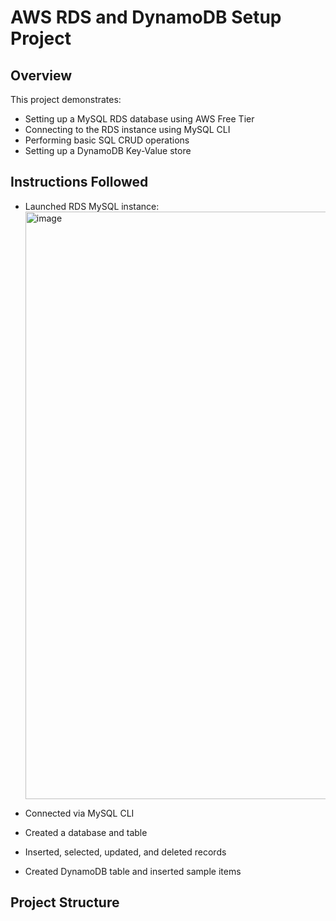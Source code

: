 # AWS RDS and DynamoDB Setup Project

## Overview
This project demonstrates:
- Setting up a MySQL RDS database using AWS Free Tier
- Connecting to the RDS instance using MySQL CLI
- Performing basic SQL CRUD operations
- Setting up a DynamoDB Key-Value store

## Instructions Followed
- Launched RDS MySQL instance: <img width="940" alt="image" src="https://github.com/user-attachments/assets/0964edd2-3e88-4681-93ff-8af235a488f4" />

- Connected via MySQL CLI
- Created a database and table
- Inserted, selected, updated, and deleted records
- Created DynamoDB table and inserted sample items

## Project Structure

